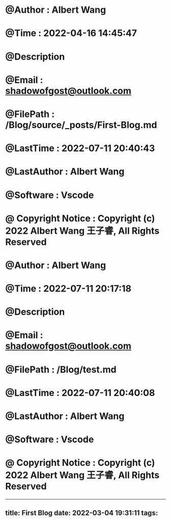 ###

#  @Author           :  Albert Wang

#  @Time             : 2022-04-16 14:45:47

#  @Description

#  @Email            :  shadowofgost@outlook.com

#  @FilePath         : /Blog/source/_posts/First-Blog.md

#  @LastTime         : 2022-07-11 20:40:43

#  @LastAuthor       :  Albert Wang

#  @Software         :  Vscode

#  @ Copyright Notice : Copyright (c) 2022 Albert Wang 王子睿, All Rights Reserved

###

###

#  @Author           :  Albert Wang

#  @Time             : 2022-07-11 20:17:18

#  @Description

#  @Email            :  shadowofgost@outlook.com

#  @FilePath         : /Blog/test.md

#  @LastTime         : 2022-07-11 20:40:08

#  @LastAuthor       :  Albert Wang

#  @Software         :  Vscode

#  @ Copyright Notice : Copyright (c) 2022 Albert Wang 王子睿, All Rights Reserved

###

---

title: First Blog
date: 2022-03-04 19:31:11
tags:
---
